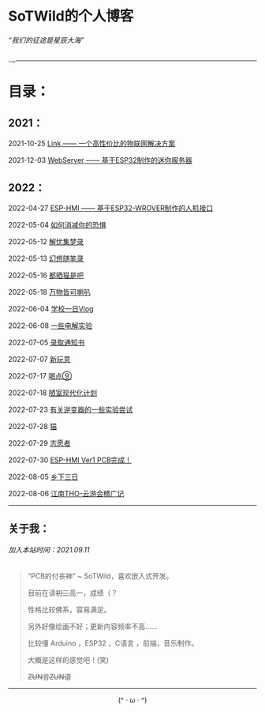 # SoTWild的个人博客

###### “我们的征途是星辰大海”

<img src="https://i2.imgu.cc/images/2021/12/07/CVT96.png" alt="头像框" style="zoom:25%;float:left; " />

------

# 目录：

## 	2021：

2021-10-25		[Link —— 一个高性价比的物联网解决方案](/blog/sotwild/20211025.html)

2021-12-03		[WebServer —— 基于ESP32制作的迷你服务器](/blog/sotwild/20211203.html)

## 2022：

2022-04-27		[ESP-HMI —— 基于ESP32-WROVER制作的人机接口](/blog/sotwild/20220427.html)

2022-05-04		[如何消减你的恐惧](/blog/sotwild/20220504.html)

2022-05-12		[解忧集梦录](/blog/sotwild/20220512.html)

2022-05-13		[幻想随笔录](/blog/sotwild/20220513.html)

2022-05-16		[都晒猫是吧](/blog/sotwild/20220516.html)

2022-05-18		[万物皆可喇叭](/blog/sotwild/20220518.html)

2022-06-04		[学校一日Vlog](/blog/sotwild/20220604.html)

2022-06-08		[一些电解实验](/blog/sotwild/20220608.html)

2022-07-05		[录取通知书](/blog/sotwild/20220705.html)

2022-07-07		[新玩意](/blog/sotwild/20220707.html)

2022-07-17		[喝点⑨](/blog/sotwild/20220717.html)

2022-07-18		[陋室现代化计划](/blog/sotwild/20220718.html)

2022-07-23		[有关逆变器的一些实验尝试](/blog/sotwild/20220723.html)

2022-07-28		[猫](/blog/sotwild/20220728.html)

2022-07-29		[志愿者](/blog/sotwild/20220729.html)

2022-07-30		[ESP-HMI Ver1 PCB完成！](/blog/sotwild/20220730.html)

2022-08-05		[乡下三日](/blog/sotwild/20220805.html)

2022-08-06		[江南THO-云游会稽广记](/blog/sotwild/20220806.html)



------

## 关于我：

###### 加入本站时间：2021.09.11

> “PCB的付丧神” ~ SoTWild，喜欢嵌入式开发。
>
> 目前在读~~初三~~高一，成绩（？
>
> 性格比较佛系，容易满足。
>
> 另外好像绘画不好；更新内容频率不高……
>
> 比较懂 Arduino ，ESP32 ，C语言 ，前端，音乐制作。
>
> 大概是这样的感觉吧！(笑)
>
> ~~ZUN言ZUN语~~



------



<center>(^ · ω · ^)</center>